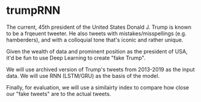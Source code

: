 # trumpRNN

The current, 45th president of the United States Donald J. Trump is known to be a frqeuent tweeter. He also tweets with mistakes/misspellings (e.g. hamberders), and with a colloquial tone that's iconic and rather unique. 

Given the wealth of data and prominent position as the president of USA, it'd be fun to use Deep Learning to create "fake Trump". 

We will use archived version of Trump's tweets from 2013-2019 as the input data. 
We will use RNN (LSTM/GRU) as the basis of the model. 

Finally, for evaluation, we will use a similairty index to compare how close our "fake tweets" are to the actual tweets. 
